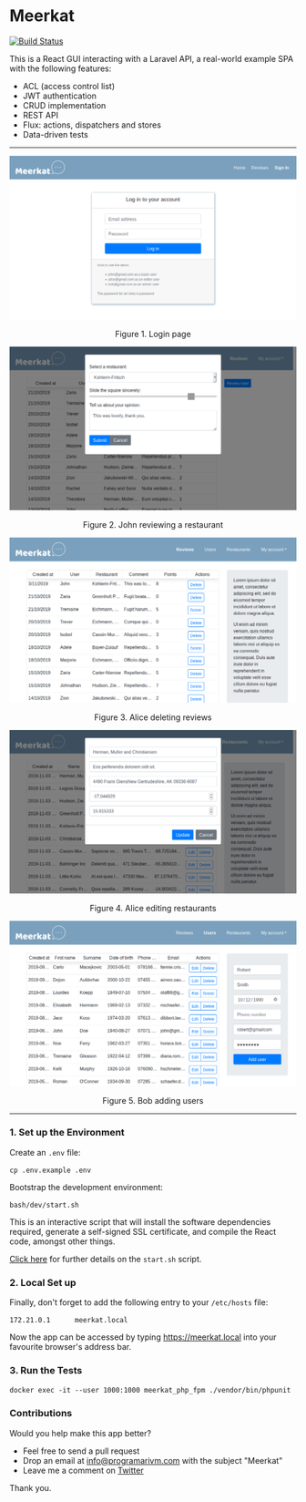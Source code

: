 # Meerkat

[![Build Status](https://travis-ci.org/programarivm/meerkat.svg?branch=master)](https://travis-ci.org/programarivm/meerkat)

This is a React GUI interacting with a Laravel API, a real-world example SPA with the following features:

- ACL (access control list)
- JWT authentication
- CRUD implementation
- REST API
- Flux: actions, dispatchers and stores
- Data-driven tests

---

<p align="center">
    <img src="https://github.com/programarivm/meerkat/blob/master/resources/images/Figure%201%20-%20Login.png" />
</p>

<p align="center">
    Figure 1. Login page
</p>

<p align="center">
    <img src="https://github.com/programarivm/meerkat/blob/master/resources/images/Figure%202%20-%20John%20reviewing%20a%20restaurant.png" />
</p>

<p align="center">
    Figure 2. John reviewing a restaurant
</p>

<p align="center">
    <img src="https://github.com/programarivm/meerkat/blob/master/resources/images/Figure%203%20-%20Alice%20deleting%20reviews.png" />
</p>

<p align="center">
    Figure 3. Alice deleting reviews
</p>

<p align="center">
    <img src="https://github.com/programarivm/meerkat/blob/master/resources/images/Figure%204%20-%20Alice%20editing%20restaurants.png" />
</p>

<p align="center">
    Figure 4. Alice editing restaurants
</p>

<p align="center">
    <img src="https://github.com/programarivm/meerkat/blob/master/resources/images/Figure%205%20-%20Bob%20adding%20users.png" />
</p>

<p align="center">
    Figure 5. Bob adding users
</p>

---

### 1. Set up the Environment

Create an `.env` file:

    cp .env.example .env

Bootstrap the development environment:

    bash/dev/start.sh

This is an interactive script that will install the software dependencies required, generate a self-signed SSL certificate, and compile the React code, amongst other things.

[Click here](https://github.com/programarivm/meerkat/blob/master/bash/dev/start.sh) for further details on the `start.sh` script.

### 2. Local Set up

Finally, don't forget to add the following entry to your `/etc/hosts` file:

    172.21.0.1      meerkat.local

Now the app can be accessed by typing https://meerkat.local into your favourite browser's address bar.

### 3. Run the Tests

    docker exec -it --user 1000:1000 meerkat_php_fpm ./vendor/bin/phpunit

### Contributions

Would you help make this app better?

- Feel free to send a pull request
- Drop an email at info@programarivm.com with the subject "Meerkat"
- Leave me a comment on [Twitter](https://twitter.com/programarivm)

Thank you.
